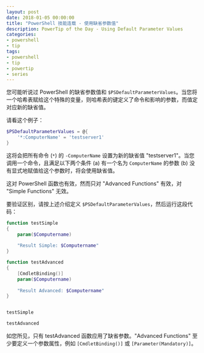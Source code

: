 ```yaml
---
layout: post
date: 2018-01-05 00:00:00
title: "PowerShell 技能连载 - 使用缺省参数值"
description: PowerTip of the Day - Using Default Parameter Values
categories:
- powershell
- tip
tags:
- powershell
- tip
- powertip
- series
---
```

您可能听说过 PowerShell 的缺省参数值和 `$PSDefaultParameterValues`。当您将一个哈希表赋给这个特殊的变量，则哈希表的键定义了命令和影响的参数，而值定对应新的缺省值。

请看这个例子：

```powershell
$PSDefaultParameterValues = @{
    '*:ComputerName' = 'testserver1'
}
```

这将会把所有命令 (`*`) 的 `-ComputerName` 设置为新的缺省值 "testserver1"。当您调用一个命令，且满足以下两个条件 (a) 有一个名为 `ComputerName` 的参数 (b) 没有显式地赋值给这个参数时，将会使用缺省值。

这对 PowerShell 函数也有效，然而只对 "Advanced Functions" 有效，对 "Simple Functions" 无效。

要验证区别，请按上述介绍定义 `$PSDefaultParameterValues`，然后运行这段代码：

```powershell
function testSimple
{ 
    param($Computername) 
    
    "Result Simple: $Computername" 
}

function testAdvanced
{ 
    [CmdletBinding()]
    param($Computername) 
    
    "Result Advanced: $Computername" 
}


testSimple

testAdvanced
```

如您所见，只有 testAdvanced 函数应用了缺省参数。"Advanced Functions" 至少要定义一个参数属性，例如 `[CmdletBinding()]` 或 `[Parameter(Mandatory)]`。

<!--本文国际来源：[Using Default Parameter Values](http://community.idera.com/powershell/powertips/b/tips/posts/using-default-parametervalues)-->
